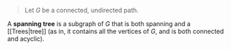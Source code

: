 > Let $G$ be a connected, undirected path.

A **spanning tree** is a subgraph of $G$  that is both spanning and a [[Trees|tree]] (as in, it contains all the vertices of $G$, and is both connected and acyclic).